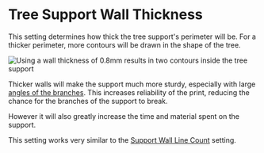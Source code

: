 Tree Support Wall Thickness
====
This setting determines how thick the tree support's perimeter will be. For a thicker perimeter, more contours will be drawn in the shape of the tree.

![Using a wall thickness of 0.8mm results in two contours inside the tree support](../images/support_tree_wall_count.png)

Thicker walls will make the support much more sturdy, especially with large [angles of the branches](support_tree_angle.md). This increases reliability of the print, reducing the chance for the branches of the support to break.

However it will also greatly increase the time and material spent on the support.

This setting works very similar to the [Support Wall Line Count](../support/support_wall_count.md) setting.